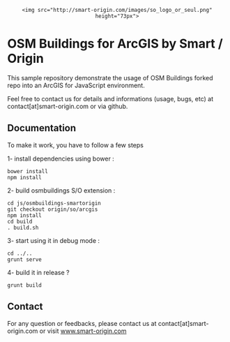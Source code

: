 <div style="text-align:center;">

	<img src="http://smart-origin.com/images/so_logo_or_seul.png" height="73px">

</div>

# OSM Buildings for ArcGIS by Smart / Origin


This sample repository demonstrate the usage of OSM Buildings forked repo into an ArcGIS for JavaScript environment.

Feel free to contact us for details and informations (usage, bugs, etc) at contact[at]smart-origin.com or via github.


## Documentation

To make it work, you have to follow a few steps

1- install dependencies using bower : 

    bower install
    npm install
    
2- build osmbuildings S/O extension :
    
    cd js/osmbuildings-smartorigin
    git checkout origin/so/arcgis
    npm install
    cd build
    . build.sh
    
3- start using it in debug mode :
    
    cd ../..
    grunt serve
    
    
4- build it in release ?
    
    grunt build

## Contact

For any question or feedbacks, please contact us at contact[at]smart-origin.com or visit www.smart-origin.com 
